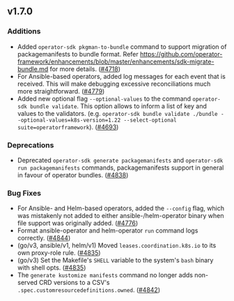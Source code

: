 ## v1.7.0

### Additions

- Added `operator-sdk pkgman-to-bundle` command to support migration of packagemanifests to bundle format. Refer  https://github.com/operator-framework/enhancements/blob/master/enhancements/sdk-migrate-bundle.md  for more details. ([#4718](https://github.com/operator-framework/operator-sdk/pull/4718))
- For Ansible-based operators, added log messages for each event that is received. This will make debugging excessive reconciliations much more straightforward. ([#4779](https://github.com/operator-framework/operator-sdk/pull/4779))
- Added new optional flag `--optional-values` to the command `operator-sdk bundle validate`. This option allows to inform a list of key and values to the validators. (e.g. `operator-sdk bundle validate ./bundle --optional-values=k8s-version=1.22 --select-optional suite=operatorframework`). ([#4693](https://github.com/operator-framework/operator-sdk/pull/4693))

### Deprecations

- Deprecated `operator-sdk generate packagemanifests` and `operator-sdk run packagemanifests` commands, packagemanifests support in general in favour of operator bundles. ([#4838](https://github.com/operator-framework/operator-sdk/pull/4838))

### Bug Fixes

- For Ansible- and Helm-based operators, added the `--config` flag, which was mistakenly not added to either ansible-/helm-operator binary when file support was originally added. ([#4776](https://github.com/operator-framework/operator-sdk/pull/4776))
- Format ansible-operator and helm-operator `run` command logs correctly. ([#4844](https://github.com/operator-framework/operator-sdk/pull/4844))
- (go/v3, ansible/v1, helm/v1) Moved `leases.coordination.k8s.io` to its own proxy-role rule. ([#4835](https://github.com/operator-framework/operator-sdk/pull/4835))
- (go/v3) Set the Makefile's `SHELL` variable to the system's `bash` binary with shell opts. ([#4835](https://github.com/operator-framework/operator-sdk/pull/4835))
- The `generate kustomize manifests` command no longer adds non-served CRD versions to a CSV's `.spec.customresourcedefinitions.owned`. ([#4842](https://github.com/operator-framework/operator-sdk/pull/4842))
